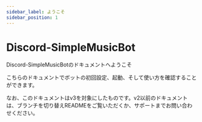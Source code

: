```yaml
---
sidebar_label: ようこそ
sidebar_position: 1
---
```


# Discord-SimpleMusicBot
Discord-SimpleMusicBotのドキュメントへようこそ

こちらのドキュメントでボットの初回設定、起動、そして使い方を確認することができます。

なお、このドキュメントはv3を対象にしたものです。v2以前のドキュメントは、ブランチを切り替えREADMEをご覧いただくか、サポートまでお問い合わせください。
